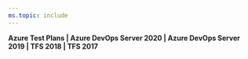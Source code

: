 ```yaml
---
ms.topic: include
---
```


**Azure Test Plans | Azure DevOps Server 2020 | Azure DevOps Server 2019 | TFS 2018 | TFS 2017**
